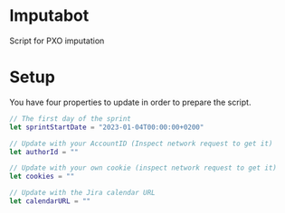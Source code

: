 # Imputabot
Script for PXO imputation

# Setup

You have four properties to update in order to prepare the script. 

```swift
// The first day of the sprint
let sprintStartDate = "2023-01-04T00:00:00+0200"

// Update with your AccountID (Inspect network request to get it)
let authorId = ""

// Update with your own cookie (inspect network request to get it)
let cookies = ""

// Update with the Jira calendar URL
let calendarURL = ""
```